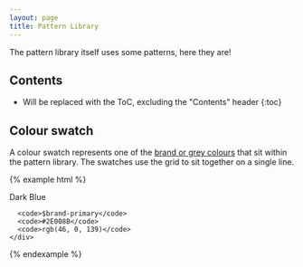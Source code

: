 ```yaml
---
layout: page
title: Pattern Library
---
```


The pattern library itself uses some patterns, here they are!

## Contents

* Will be replaced with the ToC, excluding the "Contents" header
{:toc}

## Colour swatch

A colour swatch represents one of the [brand or grey colours](colours/) that sit within the pattern library. The swatches use the grid to sit together on a single line.

{% example html %}
<div class="container">
  <div class="row text-center">
    <div class="col-xs-3 cr-pattern-library-swatch cr-pattern-library-swatch--primary">
      <div class="cr-pattern-library-swatch__colour">Dark Blue</div>

      <code>$brand-primary</code>
      <code>#2E008B</code>
      <code>rgb(46, 0, 139)</code>
    </div>
  </div>
</div>
{% endexample %}
